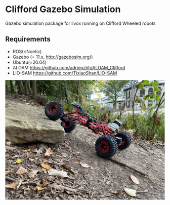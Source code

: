 # Clifford Gazebo Simulation
Gazebo simulation package for livox running on Clifford Wheeled robots

## Requirements
- ROS(=Noetic)
- Gazebo (= 11.x, http://gazebosim.org/)
- Ubuntu(=20.04)
- ALOAM https://github.com/adrienzhh/ALOAM_Clifford
- LIO-SAM https://github.com/TixiaoShan/LIO-SAM

![](resources/clifford_robot.jpg)



